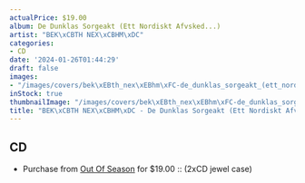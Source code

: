 ```yaml
---
actualPrice: $19.00
album: De Dunklas Sorgeakt (Ett Nordiskt Afvsked...)
artist: "BEK\xCBTH NEX\xCBHM\xDC"
categories:
- CD
date: '2024-01-26T01:44:29'
draft: false
images:
- "/images/covers/bek\xEBth_nex\xEBhm\xFC-de_dunklas_sorgeakt_(ett_nordiskt_afvsked...).png"
inStock: true
thumbnailImage: "/images/covers/bek\xEBth_nex\xEBhm\xFC-de_dunklas_sorgeakt_(ett_nordiskt_afvsked...)-thumb.png"
title: "BEK\xCBTH NEX\xCBHM\xDC - De Dunklas Sorgeakt (Ett Nordiskt Afvsked...)"
---
```


## CD
* Purchase from [Out Of Season](https://www.outofseasonlabel.com/products/beketh-nexehmu-de-dunklas-sorgeakt-ett-nordiskt-afvsked-2xcd) for $19.00 :: (2xCD jewel case)
